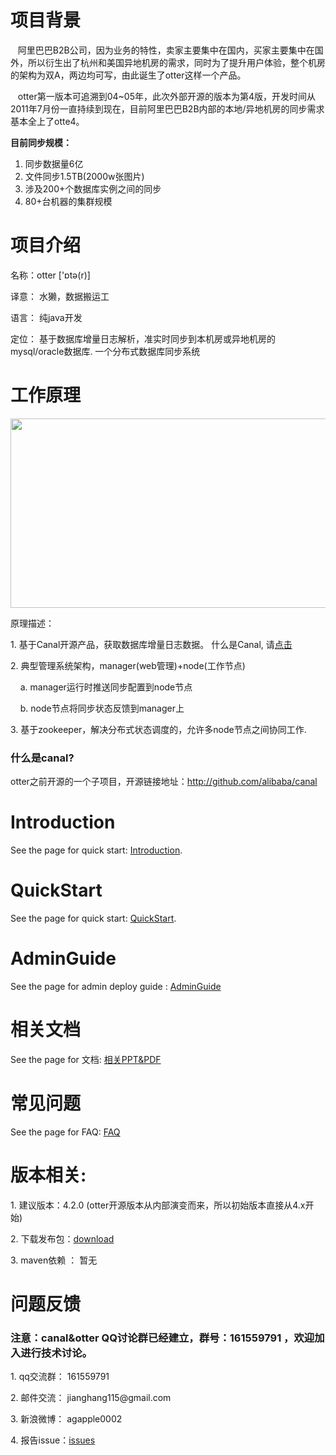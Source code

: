 <h1>
<a name="%E9%A1%B9%E7%9B%AE%E8%83%8C%E6%99%AF" class="anchor" href="#%E9%A1%B9%E7%9B%AE%E8%83%8C%E6%99%AF"><span class="octicon octicon-link"></span></a>项目背景</h1>
<p>
   &nbsp;&nbsp;&nbsp;阿里巴巴B2B公司，因为业务的特性，卖家主要集中在国内，买家主要集中在国外，所以衍生出了杭州和美国异地机房的需求，同时为了提升用户体验，整个机房的架构为双A，两边均可写，由此诞生了otter这样一个产品。 </p>
<p>
   &nbsp;&nbsp;&nbsp;otter第一版本可追溯到04~05年，此次外部开源的版本为第4版，开发时间从2011年7月份一直持续到现在，目前阿里巴巴B2B内部的本地/异地机房的同步需求基本全上了otte4。
</p>
<strong>目前同步规模：</strong>
<ol>
<li>同步数据量6亿</li>
<li>文件同步1.5TB(2000w张图片)</li>
<li>涉及200+个数据库实例之间的同步</li>
<li>80+台机器的集群规模</li>
</ol>
<h1>
<a name="%E9%A1%B9%E7%9B%AE%E4%BB%8B%E7%BB%8D" class="anchor" href="#%E9%A1%B9%E7%9B%AE%E4%BB%8B%E7%BB%8D"><span class="octicon octicon-link"></span></a>项目介绍</h1>
<p>名称：otter ['ɒtə(r)]</p>
<p>译意： 水獭，数据搬运工</p>
<p>语言： 纯java开发</p>
<p>定位： 基于数据库增量日志解析，准实时同步到本机房或异地机房的mysql/oracle数据库. 一个分布式数据库同步系统</p>
<p> </p>
<h1>
<a name="%E5%B7%A5%E4%BD%9C%E5%8E%9F%E7%90%86" class="anchor" href="#%E5%B7%A5%E4%BD%9C%E5%8E%9F%E7%90%86"><span class="octicon octicon-link"></span></a>工作原理</h1>
<p><img width="848" src="https://github-camo.global.ssl.fastly.net/2988fbbc7ddfe94ed027cd71720b1ffa5912a635/687474703a2f2f646c322e69746579652e636f6d2f75706c6f61642f6174746163686d656e742f303038382f313138392f64343230636131342d326438302d336435352d383038312d6239303833363036613830312e6a7067" height="303" alt=""></p>
<p>原理描述：</p>
<p>1.   基于Canal开源产品，获取数据库增量日志数据。 什么是Canal,  请<a href="https://github.com/alibaba/canal">点击</a></p>
<p>2.   典型管理系统架构，manager(web管理)+node(工作节点)</p>
<p>       &nbsp;&nbsp;&nbsp; a.  manager运行时推送同步配置到node节点</p>
<p>       &nbsp;&nbsp;&nbsp; b.  node节点将同步状态反馈到manager上</p>
<p>3.  基于zookeeper，解决分布式状态调度的，允许多node节点之间协同工作. </p>
<h3>
<a name="%E4%BB%80%E4%B9%88%E6%98%AFcanal-" class="anchor" href="#%E4%BB%80%E4%B9%88%E6%98%AFcanal-"><span class="octicon octicon-link"></span></a>什么是canal? </h3>
otter之前开源的一个子项目，开源链接地址：<a href="http://github.com/alibaba/canal">http://github.com/alibaba/canal</a>
<p> </p>
<h1>
<a name="introduction" class="anchor" href="#introduction"><span class="octicon octicon-link"></span></a>Introduction</h1>
<p>See the page for quick start: <a class="internal present" href="https://github.com/alibaba/otter/wiki/Introduction">Introduction</a>.</p>
<h1>
<a name="quickstart" class="anchor" href="#quickstart"><span class="octicon octicon-link"></span></a>QuickStart</h1>
<p>See the page for quick start: <a class="internal present" href="https://github.com/alibaba/otter/wiki/QuickStart">QuickStart</a>.</p>
<p> </p>
<h1>
<a name="adminguide" class="anchor" href="#adminguide"><span class="octicon octicon-link"></span></a>AdminGuide</h1>
<p>See the page for admin deploy guide : <a class="internal present" href="https://github.com/alibaba/otter/wiki/Adminguide">AdminGuide</a></p>
<p> </p>
<h1>
<a name="%E7%9B%B8%E5%85%B3%E6%96%87%E6%A1%A3" class="anchor" href="#%E7%9B%B8%E5%85%B3%E6%96%87%E6%A1%A3"><span class="octicon octicon-link"></span></a>相关文档</h1>
<p>See the page for 文档: <a class="internal present" href="https://github.com/alibaba/otter/wiki/%E7%9B%B8%E5%85%B3ppt%26pdf">相关PPT&amp;PDF</a></p>
<p> </p>
<h1>
<a name="%E5%B8%B8%E8%A7%81%E9%97%AE%E9%A2%98" class="anchor" href="#%E5%B8%B8%E8%A7%81%E9%97%AE%E9%A2%98"><span class="octicon octicon-link"></span></a>常见问题</h1>
<p>See the page for FAQ: <a class="internal present" href="https://github.com/alibaba/otter/wiki/Faq">FAQ</a></p>
<p> </p>

<h1>
<a name="%E7%89%88%E6%9C%AC%E7%9B%B8%E5%85%B3-" class="anchor" href="#%E7%89%88%E6%9C%AC%E7%9B%B8%E5%85%B3-"><span class="octicon octicon-link"></span></a>版本相关: </h1>
<p>1. 建议版本：4.2.0  (otter开源版本从内部演变而来，所以初始版本直接从4.x开始) </p>
<p>2. 下载发布包：<a href="https://github.com/alibaba/otter/releases">download </a></p>
<p>3. maven依赖 ： 暂无 </p>


<p> </p>
<h1>
<a name="%E9%97%AE%E9%A2%98%E5%8F%8D%E9%A6%88" class="anchor" href="#%E9%97%AE%E9%A2%98%E5%8F%8D%E9%A6%88"><span class="octicon octicon-link"></span></a>问题反馈</h1>
<h3>
<a name="%E6%B3%A8%E6%84%8Fcanalotter-qq%E8%AE%A8%E8%AE%BA%E7%BE%A4%E5%B7%B2%E7%BB%8F%E5%BB%BA%E7%AB%8B%E7%BE%A4%E5%8F%B7161559791-%E6%AC%A2%E8%BF%8E%E5%8A%A0%E5%85%A5%E8%BF%9B%E8%A1%8C%E6%8A%80%E6%9C%AF%E8%AE%A8%E8%AE%BA" class="anchor" href="#%E6%B3%A8%E6%84%8Fcanalotter-qq%E8%AE%A8%E8%AE%BA%E7%BE%A4%E5%B7%B2%E7%BB%8F%E5%BB%BA%E7%AB%8B%E7%BE%A4%E5%8F%B7161559791-%E6%AC%A2%E8%BF%8E%E5%8A%A0%E5%85%A5%E8%BF%9B%E8%A1%8C%E6%8A%80%E6%9C%AF%E8%AE%A8%E8%AE%BA"><span class="octicon octicon-link"></span></a>注意：canal&amp;otter QQ讨论群已经建立，群号：161559791 ，欢迎加入进行技术讨论。</h3>

<p>1.  <span>qq交流群： 161559791</span></p>
<p><span>2.  </span><span>邮件交流： jianghang115@gmail.com</span></p>
<p><span>3.  </span><span>新浪微博： agapple0002</span></p>
<p><span>4.  </span><span>报告issue：</span><a href="https://github.com/alibaba/otter/issues">issues</a></p>
<p> </p>
